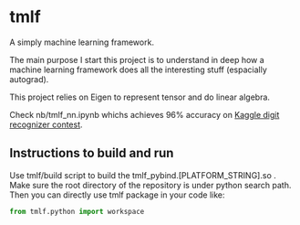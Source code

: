 # tmlf
A simply machine learning framework.

The main purpose I start this project is to understand in deep how a machine learning framework does all the interesting stuff (espacially autograd).

This project relies on Eigen to represent tensor and do linear algebra.

Check nb/tmlf_nn.ipynb whichs achieves 96% accuracy on [Kaggle digit recognizer contest](https://www.kaggle.com/c/digit-recognizer).

## Instructions to build and run
Use tmlf/build script to build the tmlf_pybind.[PLATFORM_STRING].so . Make sure the root directory of the repository is under python search path. Then you can directly use tmlf package in your code like:
```python
from tmlf.python import workspace
```
